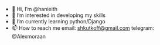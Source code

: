 - 👋 Hi, I’m @hanieith
- 👀 I’m interested in developing my skills
- 🌱 I’m currently learning python/Django
- 📫 How to reach me email: shkutkoff@gmail.com telegram: @Alexmoraan
